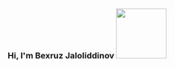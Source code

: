 ### Hi, I'm Bexruz Jaloliddinov <img src="https://media1.giphy.com/media/gM5qFksULw54NMWyry/giphy.gif?cid=ecf05e47du6jemdqhe35k20trfp5ovf29zp0lyig4mko5yox&rid=giphy.gif&ct=s" width="100px" margin-top="20px">


